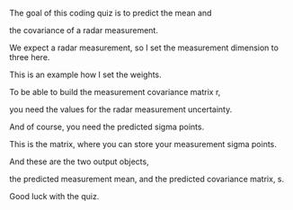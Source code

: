 The goal of this coding quiz
is to predict the mean and

the covariance of a radar measurement.

We expect a radar measurement, so I set
the measurement dimension to three here.

This is an example how
I set the weights.

To be able to build the measurement
covariance matrix r,

you need the values for
the radar measurement uncertainty.

And of course,
you need the predicted sigma points.

This is the matrix, where you can
store your measurement sigma points.

And these are the two output objects,

the predicted measurement mean, and
the predicted covariance matrix, s.

Good luck with the quiz.
